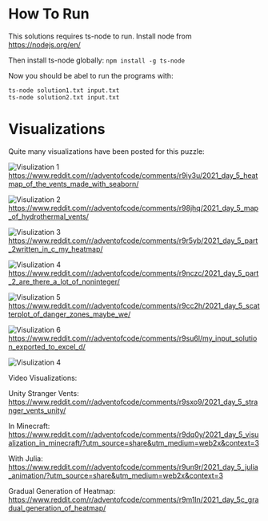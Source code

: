 # How To Run
This solutions requires ts-node to run. Install node from https://nodejs.org/en/

Then install ts-node globally: `npm install -g ts-node`

Now you should be abel to run the programs with:

```
ts-node solution1.txt input.txt
ts-node solution2.txt input.txt
```

# Visualizations

Quite many visualizations have been posted for this puzzle:

![Visulization 1](https://i.redd.it/wjful81g0r381.png)
https://www.reddit.com/r/adventofcode/comments/r9iy3u/2021_day_5_heatmap_of_the_vents_made_with_seaborn/

![Visulization 2](https://i.redd.it/mgjae06ftn381.png)
https://www.reddit.com/r/adventofcode/comments/r98jhq/2021_day_5_map_of_hydrothermal_vents/

![Visulization 3](https://i.redd.it/juwqvtabus381.png)
https://www.reddit.com/r/adventofcode/comments/r9r5yb/2021_day_5_part_2written_in_c_my_heatmap/

![Visulization 4](https://i.redd.it/m96u2ausyr381.png)
https://www.reddit.com/r/adventofcode/comments/r9nczc/2021_day_5_part_2_are_there_a_lot_of_noninteger/

![Visulization 5](https://i.redd.it/totzu9fq2p381.png)
https://www.reddit.com/r/adventofcode/comments/r9cc2h/2021_day_5_scatterplot_of_danger_zones_maybe_we/

![Visulization 6](https://i.redd.it/s1yk4epq7t381.png)
https://www.reddit.com/r/adventofcode/comments/r9su6l/my_input_solution_exported_to_excel_d/

![Visulization 4]()

Video Visualizations:

Unity Stranger Vents: https://www.reddit.com/r/adventofcode/comments/r9sxo9/2021_day_5_stranger_vents_unity/

In Minecraft: https://www.reddit.com/r/adventofcode/comments/r9dq0y/2021_day_5_visualization_in_minecraft/?utm_source=share&utm_medium=web2x&context=3

With Julia: https://www.reddit.com/r/adventofcode/comments/r9un9r/2021_day_5_julia_animation/?utm_source=share&utm_medium=web2x&context=3

Gradual Generation of Heatmap: https://www.reddit.com/r/adventofcode/comments/r9m1ln/2021_day_5c_gradual_generation_of_heatmap/
